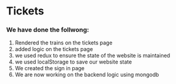 # Tickets

### We have done the follwong:

1. Rendered the trains on the tickets page
2. added logic on the tickets page
3. we used redux to ensure the state of the website is maintained
4. we used localStorage to save our website state
5. We created the sign in page
6. We are now working on the backend logic using mongodb
